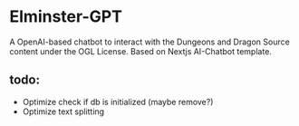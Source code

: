 # Elminster-GPT

A OpenAI-based chatbot to interact with the Dungeons and Dragon Source content under the OGL License. Based on Nextjs AI-Chatbot template.

## todo: 

* Optimize check if db is initialized (maybe remove?)
* Optimize text splitting
